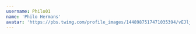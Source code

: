 ```yaml
---
username: Philo01
name: 'Philo Hermans'
avatar: 'https://pbs.twimg.com/profile_images/1448987517471035394/vEJljnOY_normal.jpg'
---
```

